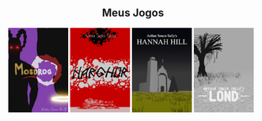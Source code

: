 
<div style="width:100%;" align="center">
  <div style="width:100%;">
    <h2>Meus Jogos</h2>
  </div>
  <div style="width:100%;" align="center">
    <div style=""display: flex; flex-wrap: wrap; justify-content: center; gap: 10px;width:99%;" align="left">
      <a href="https://arthursouzasally.itch.io/mosdrog" target="_blank"><img src="poster_mosdrog.webp" style="width:24%;"/></a>
      <a href="https://arthursouzasally.itch.io/narghor" target="_blank"><img src="poster_narghor.webp" style="width:24%"/></a>
      <a href="https://arthursouzasally.itch.io/hannah-hill" target="_blank"><img src="poster_hannah_hill.webp" style="width:24%"/></a>
      <a href="https://arthursouzasally.itch.io/lond" target="_blank"><img src="poster_lond.webp" style="width:24%"/></a>
    </div>
  </div>
</div>

<!-- terceiro em breve -->
